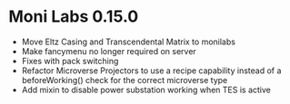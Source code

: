 # Moni Labs 0.15.0

* Move Eltz Casing and Transcendental Matrix to monilabs
* Make fancymenu no longer required on server
* Fixes with pack switching
* Refactor Microverse Projectors to use a recipe capability instead of a beforeWorking() check for the correct microverse type
* Add mixin to disable power substation working when TES is active